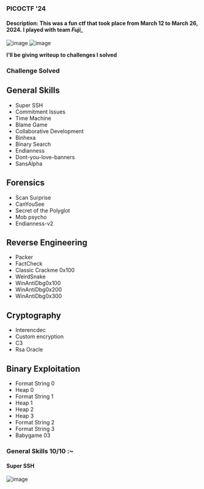 <h3> PICOCTF '24 </h3>

#### Description: This was a fun ctf that took place from March 12 to March 26, 2024. I played with team *Fuji_*
![image](https://github.com/h4ckyou/h4ckyou.github.io/assets/127159644/b697be8a-2adb-48f3-8260-1db8ddfd8e69)
![image](https://github.com/h4ckyou/h4ckyou.github.io/assets/127159644/87b20483-b9c6-4cde-97b1-8abc8ee6cc32)


**I'll be giving writeup to challenges I solved**

<h3> Challenge Solved </h3>

## General Skills
- Super SSH
- Commitment Issues
- Time Machine
- Blame Game
- Collaborative Development
- Binhexa
- Binary Search
- Endianness
- Dont-you-love-banners
- SansAlpha

## Forensics
- Scan Surprise
- CanYouSee
- Secret of the Polyglot
- Mob psycho
- Endianness-v2

## Reverse Engineering
- Packer
- FactCheck
- Classic Crackme 0x100
- WeirdSnake
- WinAntiDbg0x100
- WinAntiDbg0x200
- WinAntiDbg0x300

## Cryptography
- Interencdec
- Custom encryption
- C3
- Rsa Oracle

## Binary Exploitation
- Format String 0
- Heap 0
- Format String 1
- Heap 1
- Heap 2
- Heap 3
- Format  String 2
- Format String 3
- Babygame 03

### General Skills 10/10 :~

#### Super SSH
![image](https://github.com/h4ckyou/h4ckyou.github.io/assets/127159644/6baf5964-a045-4fd8-9e09-b75809b7cf4f)
